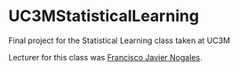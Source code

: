 # UC3MStatisticalLearning

Final project for the Statistical Learning class taken at UC3M

Lecturer for this class was [Francisco Javier Nogales](https://portal.uc3m.es/portal/page/portal/dpto_estadistica/home/members/francisco_javier_nogales_martin).
